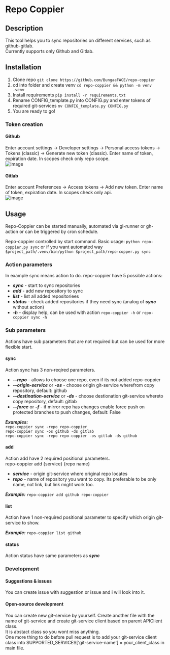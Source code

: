 # Repo Coppier
  
## Description
This tool helps you to sync repositories on different services, such as github-gitlab.  
Currently supports only Github and Gitlab.  
  
## Installation
1. Clone repo `git clone https://github.com/BungaaFACE/repo-coppier`
2. cd into folder and create venv `cd repo-coppier && python -m venv .venv`
3. Install requirements `pip install -r requirements.txt`
4. Rename CONFIG_template.py into CONFIG.py and enter tokens of required git-services `mv CONFIG_template.py CONFIG.py`
5. You are ready to go!
  
### Token creation
  
#### Github
Enter account settings -> Developer settings -> Personal access tokens -> Tokens (classic) -> Generate new token (classic). Enter name of token, expiration date. In scopes check only repo scope.  
![image](https://github.com/user-attachments/assets/0bfdc4d0-5ca2-4404-8699-8cadb14971aa)
  
#### Gitlab
Enter account Preferences -> Access tokens -> Add new token. Enter name of token, expiration date. In scopes check only api.  
![image](https://github.com/user-attachments/assets/66898ff2-84aa-4dd5-88c8-c7a2007745c5)

## Usage
Repo-Coppier can be started manually, automated via gl-runner or gh-action or can be triggered by cron schedule.  
  
Repo-coppier controlled by start command. Basic usage: `python repo-coppier.py sync` or if you want automated way `$project_path/.venv/bin/python $project_path/repo-copper.py sync`  
  
### Action parameters
In example sync means action to do. repo-coppier have 5 possible actions:
- ***sync*** - start to sync repositories
- ***add*** - add new repository to sync
- ***list*** - list all added repositoriees
- ***status*** - check added repositories if they need sync (analog of ***sync*** without action)
- ***-h*** - display help, can be used with action `repo-coppier -h` or `repo-coppier sync -h`
  
### Sub parameters
Actions have sub parameters that are not required but can be used for more flexible start.  
  
#### sync
Action sync has 3 non-reqired parameters.
- ***--repo*** - allows to choose one repo, even if its not added repo-coppier
- ***--origin-service*** or ***-os*** - choose origin git-service wherefrom copy repository, default: github
- ***--destination-service*** or ***-ds*** - choose destionation git-service whereto copy repository, default: gitlab  
- ***--force*** or ***-f*** - if mirror repo has changes enable force push on protected branches to push changes, default: False
  
***Examples:***  
  `repo-coppier sync -repo repo-coppier`  
  `repo-coppier sync -os github -ds gitlab`  
  `repo-coppier sync -repo repo-coppier -os gitlab -ds github`  

#### add
Action add have 2 required positional parameters.  
repo-coppier add {service} {repo name}
- ***service*** - origin git-service where original repo locates
- ***repo*** - name of repository you want to copy. Its preferable to be only name, not link, but link might work too.

***Example:*** `repo-coppier add github repo-coppier`

#### list
Action have 1 non-required positional parameter to specify which origin git-service to show.  
  
***Example:*** `repo-coppier list github`

#### status
Action status have same parameters as ***sync***

### Development
  
#### Suggestions & issues
You can create issue with suggestion or issue and i will look into it.  

#### Open-source development
You can create new git-service by yourself.
Create another file with the name of git-service and create git-service client based on parent APIClient class.  
It is abstact class so you wont miss anything.  
One more thing to do before pull request is to add your git-service client class into SUPPORTED_SERVICES['git-service-name'] = your_client_class in main file.
